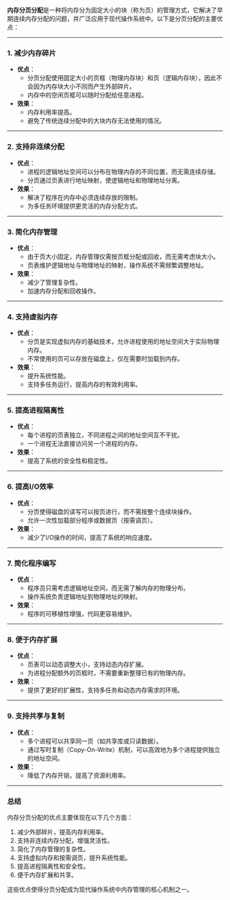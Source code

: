 **内存分页分配**是一种将内存分为固定大小的块（称为页）的管理方式，它解决了早期连续内存分配的问题，并广泛应用于现代操作系统中。以下是分页分配的主要优点：

---

### **1. 减少内存碎片**
- **优点**：
  - 分页分配使用固定大小的页框（物理内存块）和页（逻辑内存块），因此不会因为内存块大小不同而产生外部碎片。
  - 内存中的空闲页框可以随时分配给任意进程。
- **效果**：
  - 内存利用率提高。
  - 避免了传统连续分配中的大块内存无法使用的情况。

---

### **2. 支持非连续分配**
- **优点**：
  - 进程的逻辑地址空间可以分布在物理内存的不同位置，而无需连续存储。
  - 分页通过页表进行地址映射，使逻辑地址和物理地址分离。
- **效果**：
  - 解决了程序在内存中必须连续存放的限制。
  - 为多任务环境提供更灵活的内存分配方式。

---

### **3. 简化内存管理**
- **优点**：
  - 由于页大小固定，内存管理仅需按页框分配或回收，而无需考虑块大小。
  - 页表维护逻辑地址与物理地址的映射，操作系统不需频繁调整地址。
- **效果**：
  - 减少了管理复杂性。
  - 加速内存分配和回收操作。

---

### **4. 支持虚拟内存**
- **优点**：
  - 分页是实现虚拟内存的基础技术，允许进程使用的地址空间大于实际物理内存。
  - 不常使用的页可以存放在磁盘上，仅在需要时加载到内存。
- **效果**：
  - 提升系统性能。
  - 支持多任务运行，提高内存的有效利用率。

---

### **5. 提高进程隔离性**
- **优点**：
  - 每个进程的页表独立，不同进程之间的地址空间互不干扰。
  - 一个进程无法直接访问另一个进程的内存。
- **效果**：
  - 提高了系统的安全性和稳定性。

---

### **6. 提高I/O效率**
- **优点**：
  - 分页使得磁盘的读写可以按页进行，而不需按整个连续块操作。
  - 允许一次性加载部分程序或数据页（按需调页）。
- **效果**：
  - 减少了I/O操作的时间，提高了系统的响应速度。

---

### **7. 简化程序编写**
- **优点**：
  - 程序员只需考虑逻辑地址空间，而无需了解内存的物理分布。
  - 操作系统负责逻辑地址到物理地址的映射。
- **效果**：
  - 程序的可移植性增强，代码更容易维护。

---

### **8. 便于内存扩展**
- **优点**：
  - 页表可以动态调整大小，支持动态内存扩展。
  - 为进程分配额外的页框时，不需要重新整理已有的物理内存。
- **效果**：
  - 提供了更好的扩展性，支持多任务和动态内存需求的环境。

---

### **9. 支持共享与复制**
- **优点**：
  - 多个进程可以共享同一页（如共享库或只读数据）。
  - 通过写时复制（Copy-On-Write）机制，可以高效地为多个进程提供独立的地址空间。
- **效果**：
  - 降低了内存开销，提高了资源利用率。

---

### **总结**
内存分页分配的优点主要体现在以下几个方面：
1. 减少外部碎片，提高内存利用率。
2. 支持非连续内存分配，增强灵活性。
3. 简化了内存管理的复杂性。
4. 支持虚拟内存和按需调页，提升系统性能。
5. 提高进程隔离性和安全性。
6. 便于内存扩展和共享。

这些优点使得分页分配成为现代操作系统中内存管理的核心机制之一。
